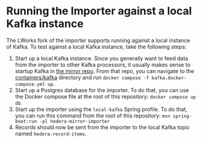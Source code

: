 # Running the Importer against a local Kafka instance
The LWorks fork of the importer supports running against a local instance of Kafka. To
test against a local Kafka instance, take the following steps:

1. Start up a local Kafka instance. Since you generally want to feed data from the importer to other
Kafka processors, it usually makes sense to startup Kafka in [the mirror repo](https://github.com/LedgerWorks/mirror).
From that repo, you can navigate to the [containers/kafka](https://github.com/LedgerWorks/mirror/tree/main/containers/kafka)
directory and run `docker compose -f kafka.docker-compose.yml up`.
2. Start up a Postgres database for the importer. To do that, you can use the Docker compose file at the root
of this repository: `docker compose up db`.
3. Start up the importer using the `local-kafka` Spring profile. To do that, you can run this command
from the root of this repository: `mvn spring-boot:run -pl hedera-mirror-importer`
4. Records should now be sent from the importer to the local Kafka topic named `hedera-record-items`.
